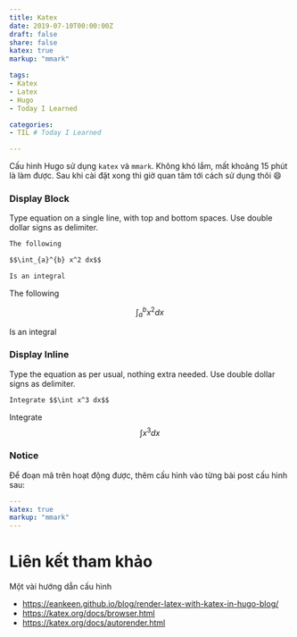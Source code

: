 ```yaml
---
title: Katex
date: 2019-07-10T00:00:00Z
draft: false
share: false
katex: true
markup: "mmark"

tags:
- Katex
- Latex
- Hugo
- Today I Learned

categories:
- TIL # Today I Learned

---
```


Cấu hình Hugo sử dụng `katex` và `mmark`. Không khó lắm, mất khoảng 15 phút là làm được. Sau khi cài đặt xong thì giờ quan tâm tới cách sử dụng thôi :smile:

### Display Block
Type equation on a single line, with top and bottom spaces. Use double dollar signs as delimiter.

```md
The following

$$\int_{a}^{b} x^2 dx$$

Is an integral
```

The following

$$\int_{a}^{b} x^2 dx$$

Is an integral

### Display Inline
Type the equation as per usual, nothing extra needed. Use double dollar signs as delimiter.
```md
Integrate $$\int x^3 dx$$
```

Integrate $$\int x^3 dx$$

### Notice

Để đoạn mã trên hoạt động được, thêm cấu hình vào từng bài post cấu hình sau:

```yaml
---
katex: true
markup: "mmark"
---
```

# Liên kết tham khảo

Một vài hướng dẫn cấu hình

* https://eankeen.github.io/blog/render-latex-with-katex-in-hugo-blog/
* https://katex.org/docs/browser.html
* https://katex.org/docs/autorender.html
